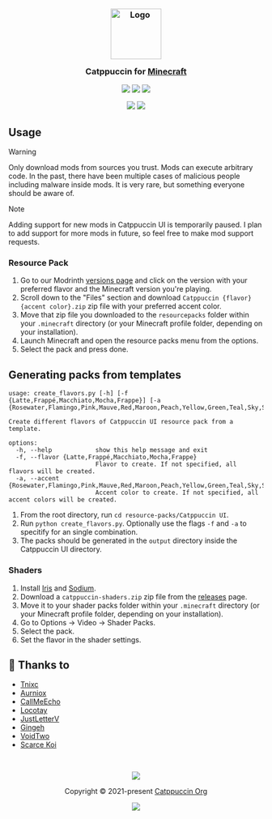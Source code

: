 <h3 align="center">
	<img src="https://raw.githubusercontent.com/catppuccin/catppuccin/main/assets/logos/exports/1544x1544_circle.png" width="100" alt="Logo"/><br/>
	<img src="https://raw.githubusercontent.com/catppuccin/catppuccin/main/assets/misc/transparent.png" height="30" width="0px"/>
	Catppuccin for <a href="https://minecraft.net">Minecraft</a>
	<img src="https://raw.githubusercontent.com/catppuccin/catppuccin/main/assets/misc/transparent.png" height="30" width="0px"/>
</h3>

<p align="center">
	<a href="https://github.com/catppuccin/minecraft/stargazers"><img src="https://img.shields.io/github/stars/catppuccin/minecraft?colorA=363a4f&colorB=b7bdf8&style=for-the-badge"></a>
	<a href="https://github.com/catppuccin/minecraft/issues"><img src="https://img.shields.io/github/issues/catppuccin/minecraft?colorA=363a4f&colorB=f5a97f&style=for-the-badge"></a>
	<a href="https://github.com/catppuccin/minecraft/contributors"><img src="https://img.shields.io/github/contributors/catppuccin/minecraft?colorA=363a4f&colorB=a6da95&style=for-the-badge"></a>
</p>

<p align="center">
	<img src="assets/textures-preview.jpg"/>
	<img src="assets/shaders-preview.webp"/>
</p>

## Usage
> [!WARNING]
Only download mods from sources you trust. Mods can execute arbitrary code. In the past, there have been multiple cases of malicious people including malware inside mods. It is very rare, but something everyone should be aware of.

> [!NOTE]
Adding support for new mods in Catppuccin UI is temporarily paused. I plan to add support for more mods in future, so feel free to make mod support requests.


### Resource Pack
1. Go to our Modrinth [versions page](https://modrinth.com/resourcepack/catppuccin-ui/versions) and click on the version with your preferred flavor and the Minecraft version you're playing.
2. Scroll down to the "Files" section and download `Catppuccin {flavor} {accent color}.zip` zip file with your preferred accent color.
3. Move that zip file you downloaded to the `resourcepacks` folder within your `.minecraft` directory (or your Minecraft profile folder, depending on your installation).
4. Launch Minecraft and open the resource packs menu from the options.
5. Select the pack and press done.

## Generating packs from templates
```
usage: create_flavors.py [-h] [-f {Latte,Frappé,Macchiato,Mocha,Frappe}] [-a {Rosewater,Flamingo,Pink,Mauve,Red,Maroon,Peach,Yellow,Green,Teal,Sky,Sapphire,Blue,Lavender}]

Create different flavors of Catppuccin UI resource pack from a template.

options:
  -h, --help            show this help message and exit
  -f, --flavor {Latte,Frappé,Macchiato,Mocha,Frappe}
                        Flavor to create. If not specified, all flavors will be created.
  -a, --accent {Rosewater,Flamingo,Pink,Mauve,Red,Maroon,Peach,Yellow,Green,Teal,Sky,Sapphire,Blue,Lavender}
                        Accent color to create. If not specified, all accent colors will be created.
```
1. From the root directory, run `cd resource-packs/Catppuccin UI`.
2. Run `python create_flavors.py`. Optionally use the flags `-f` and `-a` to specitify for an single combination.
3. The packs should be generated in the `output` directory inside the Catppuccin UI directory.

### Shaders
1. Install [Iris](https://modrinth.com/mod/iris) and [Sodium](https://modrinth.com/mod/sodium).
2. Download a `catppuccin-shaders.zip` zip file from the [releases](https://github.com/catppuccin/minecraft/releases) page.
3. Move it to your shader packs folder within your `.minecraft` directory (or your Minecraft profile folder, depending on your installation).
4. Go to Options -> Video -> Shader Packs.
5. Select the pack.
6. Set the flavor in the shader settings.

## 💝 Thanks to

- [Tnixc](https://github.com/Tnixc)
- [Aurniox](https://github.com/madhavarun)
- [CallMeEcho](https://github.com/CallMeEchoCodes)
- [Locotay](https://github.com/andreasgrafen)
- [JustLetterV](https://github.com/JustLetterV)
- [Gingeh](https://github.com/Gingeh)
- [VoidTwo](https://github.com/VoidTwo)
- [Scarce Koi](https://github.com/scarcekoi)

&nbsp;

<p align="center">
	<img src="https://raw.githubusercontent.com/catppuccin/catppuccin/main/assets/footers/gray0_ctp_on_line.svg?sanitize=true" />
</p>

<p align="center">
	Copyright &copy; 2021-present <a href="https://github.com/catppuccin" target="_blank">Catppuccin Org</a>
</p>

<p align="center">
	<a href="https://github.com/catppuccin/catppuccin/blob/main/LICENSE"><img src="https://img.shields.io/static/v1.svg?style=for-the-badge&label=License&message=MIT&logoColor=d9e0ee&colorA=363a4f&colorB=b7bdf8"/></a>
</p>
